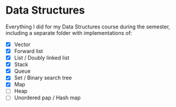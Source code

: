 # Data Structures
Everything I did for my Data Structures course during the semester, including a separate folder with implementations of:
- [x] Vector
- [x] Forward list
- [x] List / Doubly linked list
- [x] Stack
- [x] Queue
- [x] Set / Binary search tree
- [x] Map
- [ ] Heap
- [ ] Unordered pap / Hash map

